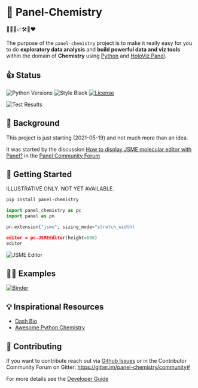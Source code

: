 # 🧪 Panel-Chemistry

🧪👨‍🔬📈🛠️🐍❤️

The purpose of the `panel-chemistry` project is to make it really easy for you  to do **exploratory data analysis** and **build powerful data and viz tools** within the domain of **Chemistry** using [Python](https://www.python.org/) and [HoloViz Panel](https://panel.holoviz.org/).

## 👍 Status

![Python Versions](https://img.shields.io/badge/python-3.6%20%7C%203.7%20%7C%203.8%20%7C%203.9-blue) ![Style Black](https://warehouse-camo.ingress.cmh1.psfhosted.org/fbfdc7754183ecf079bc71ddeabaf88f6cbc5c00/68747470733a2f2f696d672e736869656c64732e696f2f62616467652f636f64652532307374796c652d626c61636b2d3030303030302e737667) [![License](https://img.shields.io/badge/License-Apache%202.0-blue.svg)](https://opensource.org/licenses/Apache-2.0)

![Test Results](https://github.com/MarcSkovMadsen/panel-chemistry/actions/workflows/tests.yaml/badge.svg?branch=main)

## 🏁 Background

This project is just starting (2021-05-19) and not much more than an idea.

It was started by the discussion [How to display JSME molecular editor with Panel?](https://discourse.holoviz.org/t/how-to-display-jsme-molecular-editor-with-panel/2306/12) in the [Panel Community Forum](https://discourse.holoviz.org/)

## 🏃 Getting Started

ILLUSTRATIVE ONLY. NOT YET AVAILABLE.

```bash
pip install panel-chemistry
```

```python
import panel_chemistry as pc
import panel as pn

pn.extension("jsme", sizing_mode="stretch_width)

editor = pc.JSMEEditor(height=800)
editor
```

![JSME Editor](https://upload.wikimedia.org/wikipedia/commons/thumb/4/48/JMEEditor2008-2.png/300px-JMEEditor2008-2.png)

## 👩‍🏫 Examples

[![Binder](https://mybinder.org/badge_logo.svg)](https://mybinder.org/v2/gh/marcskovmadsen/panel-chemistry/main?urlpath=labs/tree/examples)

## 💡 Inspirational Resources

- [Dash Bio](https://dash.plotly.com/dash-bio)
- [Awesome Python Chemistry](https://github.com/lmmentel/awesome-python-chemistry)

## 🎁 Contributing

If you want to contribute reach out via [Github Issues](https://github.com/MarcSkovMadsen/panel-chemistry/issues) or in the Contributor Community Forum on Gitter: https://gitter.im/panel-chemistry/community#

For more details see the [Developer Guide](DEVELOPER_GUIDE.md)
